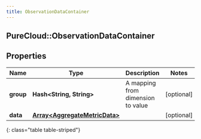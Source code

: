 ```yaml
---
title: ObservationDataContainer
---
```

## PureCloud::ObservationDataContainer

## Properties

|Name | Type | Description | Notes|
|------------ | ------------- | ------------- | -------------|
| **group** | **Hash&lt;String, String&gt;** | A mapping from dimension to value | [optional] |
| **data** | [**Array&lt;AggregateMetricData&gt;**](AggregateMetricData.html) |  | [optional] |
{: class="table table-striped"}


